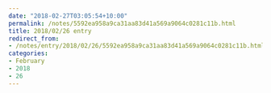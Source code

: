 ```yaml
---
date: "2018-02-27T03:05:54+10:00"
permalink: /notes/5592ea958a9ca31aa83d41a569a9064c0281c11b.html
title: 2018/02/26 entry
redirect_from:
- /notes/entry/2018/02/26/5592ea958a9ca31aa83d41a569a9064c0281c11b.html
categories:
- February
- 2018
- 26
---
```

